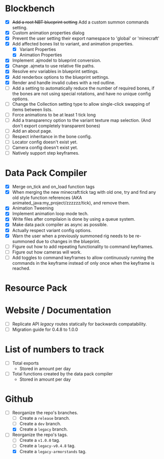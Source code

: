 
# Blockbench
- [x] ~~Add a root NBT blueprint setting~~ Add a custom summon commands setting.
- [x] Custom animation properties dialog
- [x] Prevent the user setting their export namespace to 'global' or 'minecraft'
- [x] Add affected bones list to variant, and animation properties.
    - [x] Variant Properties
    - [x] Animation Properties
- [x] Implement .ajmodel to blueprint conversion.
- [x] Change .ajmeta to use relative file paths.
- [x] Resolve env variables in blueprint settings.
- [x] Add renderbox options to the blueprint settings.
- [x] Render and handle invalid cubes with a red outline.
- [ ] Add a setting to automatically reduce the number of required bones, if the bones are not using special rotations, and have no unique config options.
- [ ] Change the Collection setting type to allow single-click swapping of items between lists.
- [ ] Force animations to be at least 1 tick long
- [ ] Add a transparency option to the variant texture map selection. (And don't export completely transparent bones)
- [ ] Add an about page.
- [ ] Respect inheritance in the bone config.
- [ ] Locator config doesn't exist yet.
- [ ] Camera config doesn't exist yet.
- [ ] Natively support step keyframes.

# Data Pack Compiler
- [x] Merge on_tick and on_load function tags
- [x] When merging the new minecraft:tick tag with old one, try and find any old style function references (AKA animated_java:my_project/zzzzzz/tick), and remove them.
- [x] Animation Tweening
- [x] Implement animation loop mode tech.
- [x] Write files after compilaion is done by using a queue system.
- [x] Make data pack compiler as async as possible.
- [x] Actually respect variant config options.
- [x] Warn the user when a previously summoned rig needs to be re-summoned due to changes in the blueprint.
- [ ] Figure out how to add repeating functionality to command keyframes.
- [ ] Figure out how cameras will work.
- [ ] Add toggles to command keyframes to allow continuously running the commands in the keyframe instead of only once when the keyframe is reached.

# Resource Pack

# Website / Documentation
- [ ] Replicate API *legacy* routes statically for backwards compatability.
- [ ] Migration guide for 0.4.8 to 1.0.0

# List of numbers to track
- [ ] Total exports
    - Stored in amount per day
- [ ] Total functions created by the data pack compiler
    - Stored in amount per day

# Github
- [ ] Reorganize the repo's branches.
    - [ ] Create a `release` branch.
    - [ ] Create a `dev` branch.
    - [x] Create a `legacy` branch.
- [ ] Reorganize the repo's tags.
    - [ ] Create a `v1.0.0` tag.
    - [ ] Create a `legacy-v0.4.8` tag.
    - [x] Create a `legacy-armorstands` tag.